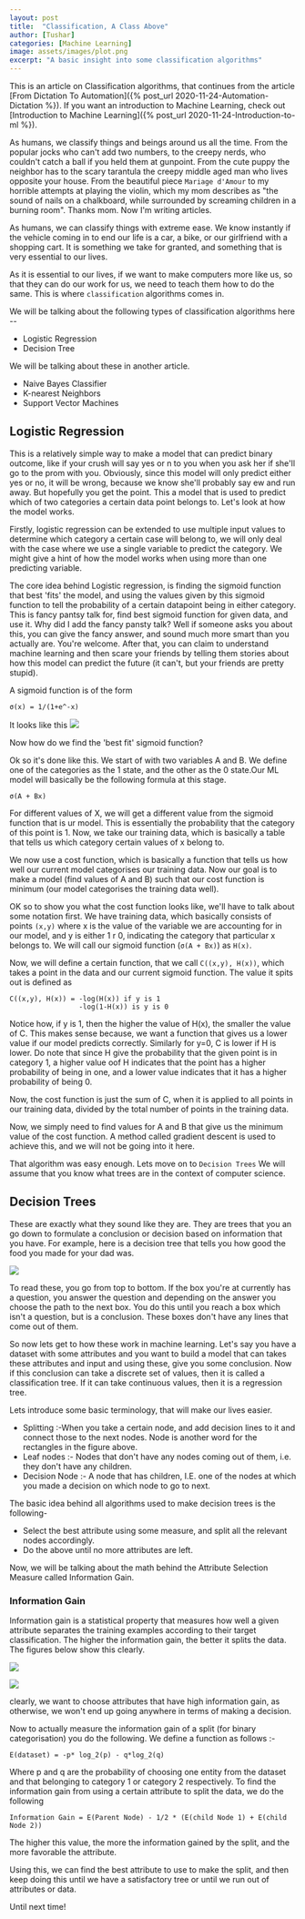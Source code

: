 ```yaml
---
layout: post
title:  "Classification, A Class Above"
author: [Tushar]
categories: [Machine Learning]
image: assets/images/plot.png
excerpt: "A basic insight into some classification algorithms"
---
```



This is an article on Classification algorithms, that continues from the article [From Dictation To Automation]({% post_url 2020-11-24-Automation-Dictation %}). If you want an introduction to Machine Learning, check out [Introduction to Machine Learning]({% post_url 2020-11-24-Introduction-to-ml %}). 

As humans, we classify things and beings around us all the time. From the popular jocks who can't add two numbers, to the creepy nerds, who couldn't catch a ball if you held them at gunpoint. From the cute puppy the neighbor has to the scary tarantula the creepy middle aged man who lives opposite your house. From the beautiful piece `Mariage d'Amour` to my horrible attempts at playing the violin, which my mom describes as "the sound of nails on a chalkboard, while surrounded by screaming children in a burning room". Thanks mom. Now I'm writing articles.

As humans, we can classify things with extreme ease. We know instantly if the vehicle coming in to end our life is a car, a bike, or our girlfriend with a shopping cart. It is something we take for granted, and something that is very essential to our lives. 

As it is essential to our lives, if we want to make computers more like us, so that they can do our work for us, we need to teach them how to do the same. This is where `classification` algorithms comes in. 

We will be talking about the following types of classification algorithms here --
- Logistic Regression
- Decision Tree


We will be talking about these in another article.
- Naive Bayes Classifier
- K-nearest Neighbors
- Support Vector Machines

## Logistic Regression
This is a relatively simple way to make a model that can predict binary outcome, like if your crush will say yes or n to you when you ask her if she'll go to the prom with you. Obviously, since this model will only predict either yes or no, it will be wrong, because we know she'll probably say ew and run away. But hopefully you get the point. This a model that is used to predict which of two categories a certain data point belongs to. Let's look at how the model works.

Firstly, logistic regression can be extended to use multiple input values to determine which category a certain case will belong to, we will only deal with the case where we use a single variable to predict the category. We might give a hint of how the model works when using more than one predicting variable.

The core idea behind Logistic regression, is finding the sigmoid function that best 'fits' the model, and using the values given by this sigmoid function to tell the probability of a certain datapoint being in either category. This is fancy pantsy talk for, find best sigmoid function for given data, and use it. Why did I add the fancy pansty talk? Well if someone asks you about this, you can give the fancy answer, and sound much more smart than you actually are. You're welcome. After that, you can claim to understand machine learning and then scare your friends by telling them stories about how this model can predict the future (it can't, but your friends are pretty stupid).

A sigmoid function is of the form
```equation
σ(x) = 1/(1+e^-x)
```
It looks like this
![](../assets/images/sigmoid_function.png)

Now how do we find the 'best fit' sigmoid function? 

Ok so it's done like this. We start of with two variables A and B. We define one of the categories as the 1 state, and the other as the 0 state.Our ML model will basically be the following formula at this stage.
```equation
σ(A + Bx)
```
For different values of X, we will get a different value from the sigmoid function that is ur model. This is  essentially the probability that the category of this point is 1. Now, we take our training data, which is basically a table that tells us which category certain values of x belong to. 

We now use a cost function, which is basically a function that tells us how well our current model categorises our training data. Now our goal is to make a model (find values of A and B) such that our cost function is minimum (our model categorises the training data well).

OK so to show you what the cost function looks like, we'll have to talk about some notation first. We have training data, which basically consists of points `(x,y)` where x is the value of the variable we are accounting for in our model, and y is either 1 r 0, indicating the category that particular x belongs to. We will call our sigmoid function (`σ(A + Bx)`) as `H(x)`.

Now, we will define a certain function, that we call `C((x,y), H(x))`, which takes a point in the data and our current sigmoid function. The value it spits out is defined as
```equation
C((x,y), H(x)) = -log(H(x)) if y is 1
                 -log(1-H(x)) is y is 0
```
Notice how, if y is 1, then the higher the value of H(x), the smaller the value of C. This makes sense because, we want a function that gives us a lower value if our model predicts correctly. Similarly for y=0, C is lower if H is lower. Do note that since H give the probability that the given point is in category 1, a higher value oof H indicates that the point has a higher probability of being in one, and a lower value indicates that it has a higher probability of being 0.

Now, the cost function is just the sum of C, when it is applied to all points in our training data, divided by the total number of points in the training data. 

Now, we simply need to find values for A and B that give us the minimum value of the cost function. A method called gradient descent is used to achieve this, and we will not be going into it here.

That algorithm was easy enough. Lets move on to `Decision Trees`
We will assume that you know what trees are in the context of computer science.

## Decision Trees
These are exactly what they sound like they are. They are trees that you an go down to formulate a conclusion or decision based on information that you have. For example, here is a decision tree that tells you how good the food you made for your dad was.

![](../assets/images/tree.jpg)

To read these, you go from top to bottom. If the box you're at currently has a question, you answer the question and depending on the answer you choose the path to the next box. You do this until you reach a box which isn't a question, but is a conclusion. These boxes don't have any lines that come out of them.

So now lets get to how these work in machine learning. Let's say you have a dataset with some attributes and you want to build a model that can takes these attributes and input and using these, give you some conclusion. Now if this conclusion can take a discrete set of values, then it is called a classification tree. If it can take continuous values, then it is a regression tree.

Lets introduce some basic terminology, that will make our lives easier.
- Splitting :-When you take a certain node, and add decision lines to it and connect those to the next nodes. Node is another word for the rectangles in the figure above.
- Leaf nodes :- Nodes that don't have any nodes coming out of them, i.e. they don't have any children.
- Decision Node :- A node that has children, I.E. one of the nodes at which you made a decision on which node to go to next.

The basic idea behind all algorithms used to make decision trees is the following-
- Select the best attribute using some measure, and split all the relevant nodes accordingly.
- Do the above until no more attributes are left.

Now, we will be talking about the math behind the Attribute Selection Measure called Information Gain.

### Information Gain
Information gain is a statistical property that measures how well a given attribute separates the training examples according to their target classification. The higher the information gain, the better it splits the data. The figures below show this clearly.

![](../assets/images/high_info.jpg)


![](../assets/images/low_info.jpg)


clearly, we want to choose attributes that have high information gain, as otherwise, we won't end up going anywhere in terms of making a decision.

Now to actually measure the information gain of a split (for binary categorisation) you do the following.
We define a function as follows :-
```equation
E(dataset) = -p* log_2(p) - q*log_2(q)
```
Where p and q are the probability of choosing one entity from the dataset and that belonging to category 1 or category 2 respectively.
To find the information gain from using a certain attribute to split the data, we do the following
```equation
Information Gain = E(Parent Node) - 1/2 * (E(child Node 1) + E(child Node 2))
```
The higher this value, the more the information gained by the split, and the more favorable the attribute.


Using this, we can find the best attribute to use to make the split, and then keep doing this until we have a satisfactory tree or until we run out of attributes or data.

Until next time!